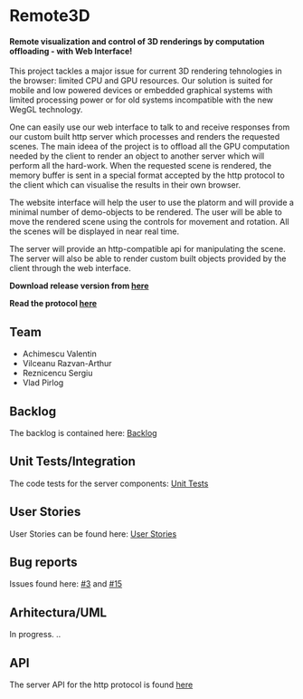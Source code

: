 # Remote3D
#### Remote visualization and control of 3D renderings by computation offloading - with Web Interface!
This project tackles a major issue for current 3D rendering tehnologies in the browser: limited CPU and GPU resources. Our solution is suited for mobile and low powered devices or embedded graphical systems with limited processing power or for old systems incompatible with the new WegGL technology.

One can easily use our web interface to talk to and receive responses from our custom built http server which processes and renders the requested scenes.
The main ideea of the project is to offload all the GPU computation needed by the client to render an object to another server which will perform all the hard-work. When the requested scene is rendered, the memory buffer is sent in a special format accepted by the http protocol to the client which can visualise the results in their own browser.

The website interface will help the user to use the platorm and will provide a minimal number of demo-objects to be rendered. The user will be able to move the rendered scene using the controls for movement and rotation. All the scenes will be displayed in near real time.

The server will provide an http-compatible api for manipulating the scene. The server will also be able to render custom built objects provided by the client through the web interface.

**Download release version from [here](https://github.com/AntonVonDelta/MDSProiect/releases)**

**Read the protocol [here](https://github.com/AntonVonDelta/MDSProiect/wiki/Server-API)**
## Team
- Achimescu Valentin
- Vilceanu Razvan-Arthur
- Reznicencu Sergiu
- Vlad Pirlog

## Backlog
The backlog is contained here: [Backlog](https://github.com/AntonVonDelta/MDSProiect/projects/)

## Unit Tests/Integration
The code tests for the server components: [Unit Tests](https://github.com/AntonVonDelta/MDSProiect/tree/master/Server/3DServer/CodeTests)

## User Stories
User Stories can be found here: [User Stories](https://github.com/AntonVonDelta/MDSProiect/blob/master/User%20Stories.txt)

## Bug reports
Issues found here: [#3](https://github.com/AntonVonDelta/MDSProiect/issues/3) and [#15](https://github.com/AntonVonDelta/MDSProiect/issues/15)

## Arhitectura/UML
In progress. ..

## API
The server API for the http protocol is found [here](https://github.com/AntonVonDelta/MDSProiect/wiki/Server-API)
